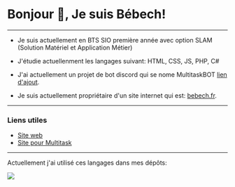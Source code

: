 # Bonjour 👋, Je suis Bébech!
-------------------------------------------------------------------------------
- Je suis actuellement en BTS SIO première année avec option SLAM (Solution Matériel et Application Métier)
- J'étudie actuellenment les langages suivant: HTML, CSS, JS, PHP, C#

- J'ai actuellement un projet de bot discord qui se nome MultitaskBOT [lien d'ajout](https://urlz.fr/kaE2).
- Je suis actuellement propriétaire d'un site internet qui est: [bebech.fr](https://www.bebech.fr).
------------------------------------------------------------------------------
### Liens utiles

- [Site web](https://www.bebech.fr)
- [Site pour Multitask](https://www.bebech.fr/multitask)
------------------------------------------------------------------------------
Actuellement j'ai utilisé ces langages dans mes dépôts:

<img src="https://github-readme-stats.vercel.app/api?username=Mathbech&show_icons=true&theme=tokyonight">
<!--- 
[![GitHub top language](https://img.shields.io/github/languages/top/Mathbech.svg)](https://github.com/Mathbech)


[![GitHub top language](https://img.shields.io/github/languages/top/Mathbech.svg)](https://github.com/Mathbech)
---!>


<!---
Mathbech/Mathbech is a ✨ special ✨ repository because its `README.md` (this file) appears on your GitHub profile.
You can click the Preview link to take a look at your changes.
--->
